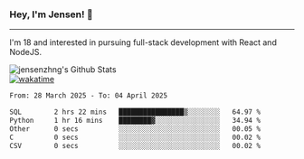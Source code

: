 ### Hey, I'm Jensen! 👋

---

I'm 18 and interested in pursuing full-stack development with React and NodeJS.

![jensenzhng's Github Stats](https://github-readme-stats.vercel.app/api?username=jensenzhng&theme=dark&show_icons=true&count_private=true)
<br />
[![wakatime](https://wakatime.com/badge/user/cbfc263d-3611-4e36-8278-8fad45fe3f62.svg)](https://wakatime.com/@cbfc263d-3611-4e36-8278-8fad45fe3f62)

<!--START_SECTION:waka-->

```txt
From: 28 March 2025 - To: 04 April 2025

SQL        2 hrs 22 mins   ████████████████▒░░░░░░░░   64.97 %
Python     1 hr 16 mins    ████████▓░░░░░░░░░░░░░░░░   34.94 %
Other      0 secs          ░░░░░░░░░░░░░░░░░░░░░░░░░   00.05 %
C          0 secs          ░░░░░░░░░░░░░░░░░░░░░░░░░   00.02 %
CSV        0 secs          ░░░░░░░░░░░░░░░░░░░░░░░░░   00.02 %
```

<!--END_SECTION:waka-->
